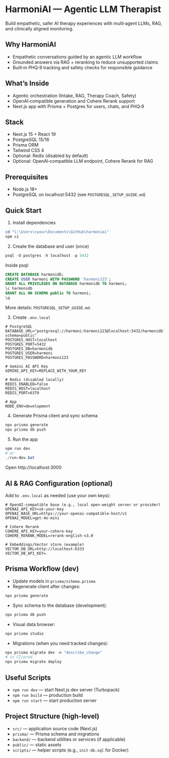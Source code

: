 # HarmoniAI — Agentic LLM Therapist

Build empathetic, safer AI therapy experiences with multi‑agent LLMs, RAG, and clinically aligned monitoring.

## Why HarmoniAI
- Empathetic conversations guided by an agentic LLM workflow
- Grounded answers via RAG + reranking to reduce unsupported claims
- Built‑in PHQ‑9 tracking and safety checks for responsible guidance

## What’s Inside
- Agentic orchestration (Intake, RAG, Therapy Coach, Safety)
- OpenAI‑compatible generation and Cohere Rerank support
- Next.js app with Prisma + Postgres for users, chats, and PHQ‑9

## Stack
- Next.js 15 + React 19
- PostgreSQL 15/16
- Prisma ORM
- Tailwind CSS 4
- Optional: Redis (disabled by default)
 - Optional: OpenAI‑compatible LLM endpoint, Cohere Rerank for RAG

## Prerequisites
- Node.js 18+
- PostgreSQL on localhost:5432 (see `POSTGRESQL_SETUP_GUIDE.md`)

## Quick Start
1) Install dependencies
```powershell
cd "C:\Users\<you>\Documents\GitHub\harmoniai"
npm ci
```

2) Create the database and user (once)
```powershell
psql -U postgres -h localhost -p 5432
```
Inside psql:
```sql
CREATE DATABASE harmonidb;
CREATE USER harmoni WITH PASSWORD 'harmoni123';
GRANT ALL PRIVILEGES ON DATABASE harmonidb TO harmoni;
\c harmonidb
GRANT ALL ON SCHEMA public TO harmoni;
\q
```
More details: `POSTGRESQL_SETUP_GUIDE.md`.

3) Create `.env.local`
```env
# PostgreSQL
DATABASE_URL="postgresql://harmoni:harmoni123@localhost:5432/harmonidb?schema=public"
POSTGRES_HOST=localhost
POSTGRES_PORT=5432
POSTGRES_DB=harmonidb
POSTGRES_USER=harmoni
POSTGRES_PASSWORD=harmoni123

# Gemini AI API Key
GEMINI_API_KEY=REPLACE_WITH_YOUR_KEY

# Redis (disabled locally)
REDIS_ENABLED=false
REDIS_HOST=localhost
REDIS_PORT=6379

# App
NODE_ENV=development
```

4) Generate Prisma client and sync schema
```powershell
npx prisma generate
npx prisma db push
```

5) Run the app
```powershell
npm run dev
# or
./run-dev.bat
```
Open http://localhost:3000

## AI & RAG Configuration (optional)
Add to `.env.local` as needed (use your own keys):
```env
# OpenAI‑compatible base (e.g., local open‑weight server or provider)
OPENAI_API_KEY=sk-your-key
OPENAI_BASE_URL=https://your-openai-compatible-host/v1
OPENAI_MODEL=gpt-4o-mini

# Cohere Rerank
COHERE_API_KEY=your-cohere-key
COHERE_RERANK_MODEL=rerank-english-v3.0

# Embeddings/Vector store (example)
VECTOR_DB_URL=http://localhost:6333
VECTOR_DB_API_KEY=
```

## Prisma Workflow (dev)
- Update models in `prisma/schema.prisma`
- Regenerate client after changes:
```powershell
npx prisma generate
```
- Sync schema to the database (development):
```powershell
npx prisma db push
```
- Visual data browser:
```powershell
npx prisma studio
```
- Migrations (when you need tracked changes):
```powershell
npx prisma migrate dev -n "describe_change"
# in CI/prod
npx prisma migrate deploy
```

## Useful Scripts
- `npm run dev` — start Next.js dev server (Turbopack)
- `npm run build` — production build
- `npm run start` — start production server

## Project Structure (high‑level)
- `src/` — application source code (Next.js)
- `prisma/` — Prisma schema and migrations
- `backend/` — backend utilities or services (if applicable)
- `public/` — static assets
- `scripts/` — helper scripts (e.g., `init-db.sql` for Docker)
